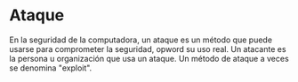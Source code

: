 [Title]: # (Ataque)
[Difficulty]: # (Principiante)
[Order]: # (9)

# Ataque

En la seguridad de la computadora, un ataque es un método que puede usarse para comprometer la seguridad, opword su uso real. Un atacante es la persona u organización que usa un ataque. Un método de ataque a veces se denomina "exploit".